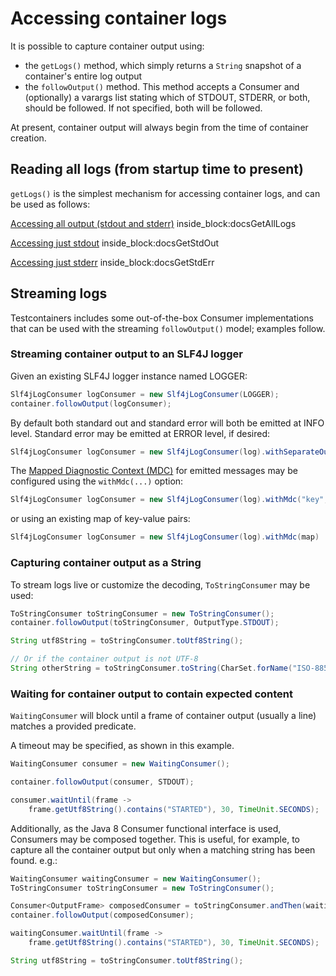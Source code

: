 # Accessing container logs

It is possible to capture container output using:
 
 * the `getLogs()` method, which simply returns a `String` snapshot of a container's entire log output
 * the `followOutput()` method. This method accepts a Consumer and (optionally)
a varargs list stating which of STDOUT, STDERR, or both, should be followed. If not specified, both will be followed.

At present, container output will always begin from the time of container creation.

## Reading all logs (from startup time to present)

`getLogs()` is the simplest mechanism for accessing container logs, and can be used as follows:

<!--codeinclude--> 
[Accessing all output (stdout and stderr)](../../core/src/test/java/org/testcontainers/containers/output/ContainerLogsTest.java) inside_block:docsGetAllLogs
<!--/codeinclude-->

<!--codeinclude--> 
[Accessing just stdout](../../core/src/test/java/org/testcontainers/containers/output/ContainerLogsTest.java) inside_block:docsGetStdOut
<!--/codeinclude-->

<!--codeinclude--> 
[Accessing just stderr](../../core/src/test/java/org/testcontainers/containers/output/ContainerLogsTest.java) inside_block:docsGetStdErr
<!--/codeinclude-->

## Streaming logs

Testcontainers includes some out-of-the-box Consumer implementations that can be used with the streaming `followOutput()` model; examples follow.

### Streaming container output to an SLF4J logger

Given an existing SLF4J logger instance named LOGGER:
```java
Slf4jLogConsumer logConsumer = new Slf4jLogConsumer(LOGGER);
container.followOutput(logConsumer);
```

By default both standard out and standard error will both be emitted at INFO level. 
Standard error may be emitted at ERROR level, if desired:

```java
Slf4jLogConsumer logConsumer = new Slf4jLogConsumer(log).withSeparateOutputStreams()
```

The [Mapped Diagnostic Context (MDC)](http://logback.qos.ch/manual/mdc.html) for emitted messages may be configured using the `withMdc(...)` option:

```java
Slf4jLogConsumer logConsumer = new Slf4jLogConsumer(log).withMdc("key", "value")
```

or using an existing map of key-value pairs:

```java
Slf4jLogConsumer logConsumer = new Slf4jLogConsumer(log).withMdc(map)
```

### Capturing container output as a String

To stream logs live or customize the decoding, `ToStringConsumer` may be used:

```java
ToStringConsumer toStringConsumer = new ToStringConsumer();
container.followOutput(toStringConsumer, OutputType.STDOUT);

String utf8String = toStringConsumer.toUtf8String();

// Or if the container output is not UTF-8
String otherString = toStringConsumer.toString(CharSet.forName("ISO-8859-1"));
```

### Waiting for container output to contain expected content

`WaitingConsumer` will block until a frame of container output (usually a line) matches a provided predicate.

A timeout may be specified, as shown in this example.
```java
WaitingConsumer consumer = new WaitingConsumer();

container.followOutput(consumer, STDOUT);

consumer.waitUntil(frame -> 
    frame.getUtf8String().contains("STARTED"), 30, TimeUnit.SECONDS);
```

Additionally, as the Java 8 Consumer functional interface is used, Consumers may be composed together. This is
useful, for example, to capture all the container output but only when a matching string has been found. e.g.:
```java
WaitingConsumer waitingConsumer = new WaitingConsumer();
ToStringConsumer toStringConsumer = new ToStringConsumer();

Consumer<OutputFrame> composedConsumer = toStringConsumer.andThen(waitingConsumer);
container.followOutput(composedConsumer);

waitingConsumer.waitUntil(frame -> 
    frame.getUtf8String().contains("STARTED"), 30, TimeUnit.SECONDS);

String utf8String = toStringConsumer.toUtf8String();
```

